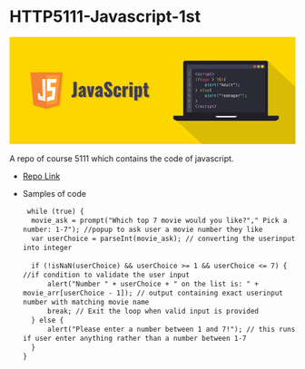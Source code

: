 # HTTP5111-Javascript-1st

![banner](img/javascript-img.png)

A repo of course 5111 which contains the code of javascript.

- [Repo Link](https://github.com/SurbhiSinghania13/HTTP5111-Javascript-1st)

- Samples of code
  
  ```
   while (true) {
    movie_ask = prompt("Which top 7 movie would you like?"," Pick a number: 1-7"); //popup to ask user a movie number they like
    var userChoice = parseInt(movie_ask); // converting the userinput into integer

    if (!isNaN(userChoice) && userChoice >= 1 && userChoice <= 7) {  //if condition to validate the user input
        alert("Number " + userChoice + " on the list is: " + movie_arr[userChoice - 1]); // output containing exact userinput number with matching movie name
        break; // Exit the loop when valid input is provided
    } else { 
        alert("Please enter a number between 1 and 7!"); // this runs if user enter anything rather than a number between 1-7
    }
  }
